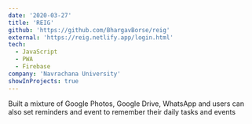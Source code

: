 ```yaml
---
date: '2020-03-27'
title: 'REIG'
github: 'https://github.com/BhargavBorse/reig'
external: 'https://reig.netlify.app/login.html'
tech:
  - JavaScript
  - PWA
  - Firebase
company: 'Navrachana University'
showInProjects: true
---
```


Built a mixture of Google Photos, Google Drive, WhatsApp and users can also set reminders and event to remember their daily tasks and events
